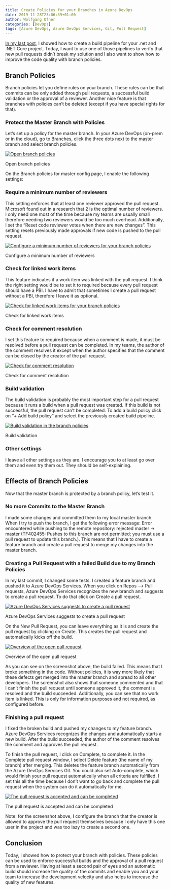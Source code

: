 ```yaml
---
title: Create Policies for your Branches in Azure DevOps
date: 2019-11-28T23:06:39+01:00
author: Wolfgang Ofner
categories: [DevOps]
tags: [Azure DevOps, Azure DevOps Services, Git, Pull Request]
---
```

<a href="/create-automatic-build-pipeline-for-net-core/" target="_blank" rel="noopener noreferrer">In my last post</a>, I showed how to create a build pipeline for your .net and .NET Core project. Today, I want to use one of those pipelines to verify that new pull requests didn&#8217;t break my solution and I also want to show how to improve the code quality with branch policies.

## Branch Policies

Branch policies let you define rules on your branch. These rules can be that commits can be only added through pull requests, a successful build validation or the approval of a reviewer. Another nice feature is that branches with policies can&#8217;t be deleted (except if you have special rights for that).

### Protect the Master Branch with Policies

Let&#8217;s set up a policy for the master branch. In your Azure DevOps (on-prem or in the cloud), go to Branches, click the three dots next to the master branch and select branch policies.

<div class="col-12 col-sm-10 aligncenter">
  <a href="/assets/img/posts/2019/11/Open-branch-policies.jpg"><img loading="lazy" src="/assets/img/posts/2019/11/Open-branch-policies.jpg" alt="Open branch policies" /></a>
  
  <p>
    Open branch policies
  </p>
</div>

On the Branch policies for master config page, I enable the following settings:

### Require a minimum number of reviewers

This setting enforces that at least one reviewer approved the pull request. Microsoft found out in a research that 2 is the optimal number of reviewers. I only need one most of the time because my teams are usually small therefore needing two reviewers would be too much overhead. Additionally, I set the &#8220;Reset code reviewer votes when there are new changes&#8221;. This setting resets previously made approvals if new code is pushed to the pull request.

<div class="col-12 col-sm-10 aligncenter">
  <a href="/assets/img/posts/2019/11/Configure-a-minimum-number-of-reviewers.jpg"><img loading="lazy" src="/assets/img/posts/2019/11/Configure-a-minimum-number-of-reviewers.jpg" alt="Configure a minimum number of reviewers for your branch policies" /></a>
  
  <p>
    Configure a minimum number of reviewers
  </p>
</div>

### Check for linked work items

This feature indicates if a work item was linked with the pull request. I think the right setting would be to set it to required because every pull request should have a PBI. I have to admit that sometimes I create a pull request without a PBI, therefore I leave it as optional.

<div class="col-12 col-sm-10 aligncenter">
  <a href="/assets/img/posts/2019/11/Check-for-linked-work-items.jpg"><img loading="lazy" src="/assets/img/posts/2019/11/Check-for-linked-work-items.jpg" alt="Check for linked work items for your branch policies" /></a>
  
  <p>
    Check for linked work items
  </p>
</div>

### Check for comment resolution

I set this feature to required because when a comment is made, it must be resolved before a pull request can be completed. In my teams, the author of the comment resolves it except when the author specifies that the comment can be closed by the creator of the pull request.

<div class="col-12 col-sm-10 aligncenter">
  <a href="/assets/img/posts/2019/11/Check-for-comment-resolution.jpg"><img loading="lazy" src="/assets/img/posts/2019/11/Check-for-comment-resolution.jpg" alt="Check for comment resolution" /></a>
  
  <p>
    Check for comment resolution
  </p>
</div>

### Build validation

The build validation is probably the most important step for a pull request because it runs a build when a pull request was created. If this build is not successful, the pull request can&#8217;t be completed. To add a build policy click on &#8220;+ Add build policy&#8221; and select the previously created build pipeline.

<div class="col-12 col-sm-10 aligncenter">
  <a href="/assets/img/posts/2019/11/Build-validation.jpg"><img loading="lazy" src="/assets/img/posts/2019/11/Build-validation.jpg" alt="Build validation in the branch policies" /></a>
  
  <p>
    Build validation
  </p>
</div>

### Other settings

I leave all other settings as they are. I encourage you to at least go over them and even try them out. They should be self-explaining.

## Effects of Branch Policies

Now that the master branch is protected by a branch policy, let&#8217;s test it.

### No more Commits to the Master Branch

I made some changes and committed them to my local master branch. When I try to push the branch, I get the following error message: Error encountered while pushing to the remote repository: rejected master -> master (TF402455: Pushes to this branch are not permitted; you must use a pull request to update this branch.). This means that I have to create a feature branch and create a pull request to merge my changes into the master branch.

### Creating a Pull Request with a failed Build due to my Branch Policies

In my last commit, I changed some tests. I created a feature branch and pushed it to Azure DevOps Services. When you click on Repos &#8211;> Pull requests, Azure DevOps Services recognizes the new branch and suggests to create a pull request. To do that click on Create a pull request.

<div class="col-12 col-sm-10 aligncenter">
  <a href="/assets/img/posts/2019/11/Azure-DevOps-Services-suggests-to-create-a-pull-request.jpg"><img loading="lazy" src="/assets/img/posts/2019/11/Azure-DevOps-Services-suggests-to-create-a-pull-request.jpg" alt="Azure DevOps Services suggests to create a pull request" /></a>
  
  <p>
    Azure DevOps Services suggests to create a pull request
  </p>
</div>

On the New Pull Request, you can leave everything as it is and create the pull request by clicking on Create. This creates the pull request and automatically kicks off the build.

<div class="col-12 col-sm-10 aligncenter">
  <a href="/assets/img/posts/2019/11/Overview-of-the-open-pull-request.jpg"><img loading="lazy" src="/assets/img/posts/2019/11/Overview-of-the-open-pull-request.jpg" alt="Overview of the open pull request" /></a>
  
  <p>
    Overview of the open pull request
  </p>
</div>

As you can see on the screenshot above, the build failed. This means that I broke something in the code. Without policies, it is way more likely that these defects get merged into the master branch and spread to all other developers. The screenshot also shows that someone commented and that I can&#8217;t finish the pull request until someone approved it, the comment is resolved and the build succeeded. Additionally, you can see that no work item is linked. This is only for information purposes and not required, as configured before.

### Finishing a pull request

I fixed the broken build and pushed my changes to my feature branch. Azure DevOps Services recognizes the changes and automatically starts a new build. After the build succeeded, the author of the comment resolves the comment and approves the pull request.

To finish the pull request, I click on Complete, to complete it. In the Complete pull request window, I select Delete feature (the name of my branch) after merging. This deletes the feature branch automatically from the Azure DevOps Services Git. You could also set Auto-complete, which would finish your pull request automatically when all criteria are fulfilled. I set this all the time because I don&#8217;t want to go back and complete the pull request when the system can do it automatically for me.

<div class="col-12 col-sm-10 aligncenter">
  <a href="/assets/img/posts/2019/11/The-pull-request-is-accepted-and-can-be-completed.jpg"><img loading="lazy" src="/assets/img/posts/2019/11/The-pull-request-is-accepted-and-can-be-completed.jpg" alt="The pull request is accepted and can be completed" /></a>
  
  <p>
    The pull request is accepted and can be completed
  </p>
</div>

Note: for the screenshot above, I configure the branch that the creator is allowed to approve the pull request themselves because I only have this one user in the project and was too lazy to create a second one.

## Conclusion

Today, I showed how to protect your branch with policies. These policies can be used to enforce successful builds and the approval of a pull request from a reviewer. Having at least a second pair of eyes and an automatic build should increase the quality of the commits and enable you and your team to increase the development velocity and also helps to increase the quality of new features.